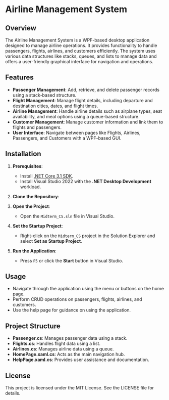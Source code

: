 # Airline Management System

## Overview
The Airline Management System is a WPF-based desktop application designed to manage airline operations. It provides functionality to handle passengers, flights, airlines, and customers efficiently. The system uses various data structures like stacks, queues, and lists to manage data and offers a user-friendly graphical interface for navigation and operations.

## Features
- **Passenger Management**: Add, retrieve, and delete passenger records using a stack-based structure.
- **Flight Management**: Manage flight details, including departure and destination cities, dates, and flight times.
- **Airline Management**: Handle airline details such as airplane types, seat availability, and meal options using a queue-based structure.
- **Customer Management**: Manage customer information and link them to flights and passengers.
- **User Interface**: Navigate between pages like Flights, Airlines, Passengers, and Customers with a WPF-based GUI.

## Installation
1. **Prerequisites**:
   - Install [.NET Core 3.1 SDK](https://dotnet.microsoft.com/download/dotnet/3.1).
   - Install Visual Studio 2022 with the **.NET Desktop Development** workload.

2. **Clone the Repository**:
   
3. **Open the Project**:
   - Open the `Midterm_CS.sln` file in Visual Studio.

4. **Set the Startup Project**:
   - Right-click on the `Midterm_CS` project in the Solution Explorer and select __Set as Startup Project__.

5. **Run the Application**:
   - Press `F5` or click the __Start__ button in Visual Studio.

## Usage
- Navigate through the application using the menu or buttons on the home page.
- Perform CRUD operations on passengers, flights, airlines, and customers.
- Use the help page for guidance on using the application.

## Project Structure
- **Passenger.cs**: Manages passenger data using a stack.
- **Flights.cs**: Handles flight data using a list.
- **Airlines.cs**: Manages airline data using a queue.
- **HomePage.xaml.cs**: Acts as the main navigation hub.
- **HelpPage.xaml.cs**: Provides user assistance and documentation.

## License
This project is licensed under the MIT License. See the LICENSE file for details.
